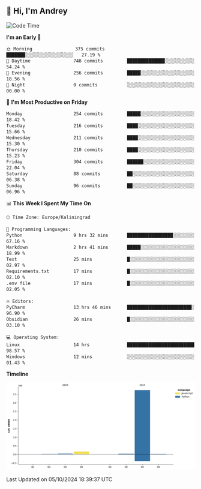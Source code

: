 ## 👋 Hi, I'm Andrey

<!--START_SECTION:waka-->
![Code Time](http://img.shields.io/badge/Code%20Time-486%20hrs%2022%20mins-blue)

**I'm an Early 🐤** 

```text
🌞 Morning                375 commits         ███████░░░░░░░░░░░░░░░░░░   27.19 % 
🌆 Daytime                748 commits         ██████████████░░░░░░░░░░░   54.24 % 
🌃 Evening                256 commits         █████░░░░░░░░░░░░░░░░░░░░   18.56 % 
🌙 Night                  0 commits           ░░░░░░░░░░░░░░░░░░░░░░░░░   00.00 % 
```
📅 **I'm Most Productive on Friday** 

```text
Monday                   254 commits         █████░░░░░░░░░░░░░░░░░░░░   18.42 % 
Tuesday                  216 commits         ████░░░░░░░░░░░░░░░░░░░░░   15.66 % 
Wednesday                211 commits         ████░░░░░░░░░░░░░░░░░░░░░   15.30 % 
Thursday                 210 commits         ████░░░░░░░░░░░░░░░░░░░░░   15.23 % 
Friday                   304 commits         ██████░░░░░░░░░░░░░░░░░░░   22.04 % 
Saturday                 88 commits          ██░░░░░░░░░░░░░░░░░░░░░░░   06.38 % 
Sunday                   96 commits          ██░░░░░░░░░░░░░░░░░░░░░░░   06.96 % 
```


📊 **This Week I Spent My Time On** 

```text
🕑︎ Time Zone: Europe/Kaliningrad

💬 Programming Languages: 
Python                   9 hrs 32 mins       █████████████████░░░░░░░░   67.16 % 
Markdown                 2 hrs 41 mins       █████░░░░░░░░░░░░░░░░░░░░   18.99 % 
Text                     25 mins             █░░░░░░░░░░░░░░░░░░░░░░░░   02.97 % 
Requirements.txt         17 mins             █░░░░░░░░░░░░░░░░░░░░░░░░   02.10 % 
.env file                17 mins             █░░░░░░░░░░░░░░░░░░░░░░░░   02.05 % 

🔥 Editors: 
PyCharm                  13 hrs 46 mins      ████████████████████████░   96.90 % 
Obsidian                 26 mins             █░░░░░░░░░░░░░░░░░░░░░░░░   03.10 % 

💻 Operating System: 
Linux                    14 hrs              █████████████████████████   98.57 % 
Windows                  12 mins             ░░░░░░░░░░░░░░░░░░░░░░░░░   01.43 % 
```

**Timeline**

![Lines of Code chart](https://raw.githubusercontent.com/Mist3s/Mist3s/main/assets/bar_graph.png)


 Last Updated on 05/10/2024 18:39:37 UTC
<!--END_SECTION:waka-->

